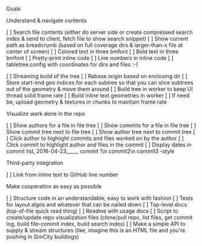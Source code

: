 Goals


Understand & navigate contents

[ ] Search file contents (either do server side or create compressed search index & send to client, fetch file to show search snippet)
[ ] Show current path as breadcrumb (based on full coverage dirs & larger-than-x file at center of screen)
[ ] Colored text in three bmfont
[ ] Bold text in three bmfont
[ ] Pretty-print inline code
[ ] Line numbers in inline code
[ ] tabletree.config with coordinates for dirs and files :-)

[ ] Streaming build of the tree
[ ] Rebase origin based on enclosing dir
[ ] Store start-end geo indices for each subtree so that you can slice subtrees out of the geometry & move them around
[ ] Build tree in worker to keep UI thread solid frame rate
[ ] Build inline text geometries in worker
[ ] If need be, upload geometry & textures in chunks to maintain frame rate


Visualize work done in the repo

[ ] Show authors for a file in file tree
[ ] Show commits for a file in file tree
[ ] Show commit tree next to file tree
[ ] Show author tree next to commit tree
[ ] Click author to highlight commits and files worked on by the author
[ ] Click commit to highlight author and files in the commit
[ ] Display dates in commit list, 2016-04-23_____ commit 1\n commit2\n commit3 -style


Third-party integration

[ ] Link from inline text to GitHub line number


Make cooperation as easy as possible

[ ] Structure code in an understandable, easy to work with fashion
[ ] Tests for layout algos and whatever that can be nailed down
[ ] Top-level docs (top-of-file quick read thing)
[ ] Readme with usage docs
[ ] Script to create/update repo visualization files (clone/pull repo, list files, get commit log, build file-commit index, build search index)
[ ] Make a simple API to supply & stream structures (like, imagine this is an HTML file and you're pushing in SimCity buildings)


